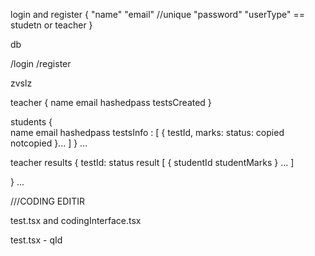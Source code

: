 login and register 
{
    "name"
    "email" //unique
    "password" 
    "userType" == studetn or teacher 
}

db

/login
/register


zvslz

teacher 
{
    name
    email
    hashedpass
    testsCreated
}

students
{   
    name
    email
    hashedpass
    testsInfo : [
        {
            testId,
            marks:
            status: copied notcopied
        }... 
    ]
} ...


teacher
results {
    testId: 
    status
    result
    [
        {
            studentId
            studentMarks
        } ...
    ] 
     
} ...




///CODING EDITIR

test.tsx and codingInterface.tsx

test.tsx  -  qId

